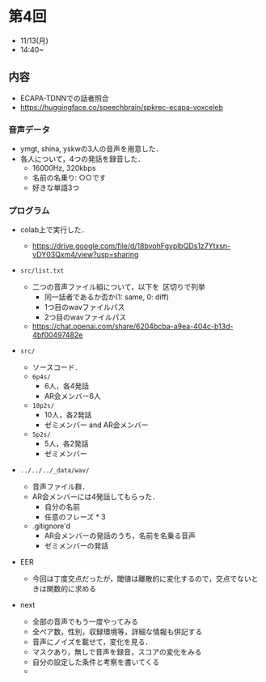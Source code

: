 # 第4回
- 11/13(月)
- 14:40~
## 内容
- ECAPA-TDNNでの話者照合
- https://huggingface.co/speechbrain/spkrec-ecapa-voxceleb
### 音声データ
- ymgt, shina, yskwの3人の音声を用意した．
- 各人について，4つの発話を録音した．
  - 16000Hz, 320kbps
  - 名前の名乗り: ○○です
  - 好きな単語3つ
### プログラム
- colab上で実行した．
  - https://drive.google.com/file/d/18bvohFgvplbQDs1z7Ytxsn-vDY03Qxm4/view?usp=sharing
- `src/list.txt`
  - 二つの音声ファイル組について，以下を` `区切りで列挙
    - 同一話者であるか否か(1: same, 0: diff)
    - 1つ目のwavファイルパス
    - 2つ目のwavファイルパス
  - https://chat.openai.com/share/6204bcba-a9ea-404c-b13d-4bf00497482e
- `src/`
  - ソースコード．
  - `6p4s/`
    - 6人，各4発話
    - AR会メンバー6人
  - `10p2s/`
    - 10人，各2発話
    - ゼミメンバー and AR会メンバー
  - `5p2s/`
    - 5人，各2発話
    - ゼミメンバー
- `../../../_data/wav/`
  - 音声ファイル群．
  - AR会メンバーには4発話してもらった．
    - 自分の名前
    - 任意のフレーズ * 3
  - .gitignore'd
    - AR会メンバーの発話のうち，名前を名乗る音声
    - ゼミメンバーの発話
- EER
  - 今回は丁度交点だったが，閾値は離散的に変化するので，交点でないときは関数的に求める

- next
  - 全部の音声でもう一度やってみる
  - 全ペア数，性別，収録環境等，詳細な情報も併記する
  - 音声にノイズを載せて，変化を見る．
  - マスクあり，無しで音声を録音，スコアの変化をみる
  - 自分の設定した条件と考察を書いてくる
  - 
